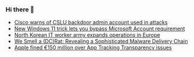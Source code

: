 ### Hi there 👋

<!--START_SECTION:feed-->
* [Cisco warns of CSLU backdoor admin account used in attacks](https://www.bleepingcomputer.com/news/security/cisco-warns-of-cslu-backdoor-admin-account-used-in-attacks/)
* [New Windows 11 trick lets you bypass Microsoft Account requirement](https://www.bleepingcomputer.com/news/microsoft/new-windows-11-trick-lets-you-bypass-microsoft-account-requirement/)
* [North Korean IT worker army expands operations in Europe](https://www.bleepingcomputer.com/news/security/north-korean-it-worker-army-expands-operations-in-europe/)
* [We Smell a (DC)Rat: Revealing a Sophisticated Malware Delivery Chain](https://www.bleepingcomputer.com/news/security/we-smell-a-dcrat-revealing-a-sophisticated-malware-delivery-chain/)
* [Apple fined €150 million over App Tracking Transparency issues](https://www.bleepingcomputer.com/news/apple/apple-fined-150-million-over-app-tracking-transparency-issues/)
<!--END_SECTION:feed-->

<!--
**frankenk/frankenk** is a ✨ _special_ ✨ repository because its `README.md` (this file) appears on your GitHub profile.

Here are some ideas to get you started:

- 🔭 I’m currently working on ...
- 🌱 I’m currently learning ...
- 👯 I’m looking to collaborate on ...
- 🤔 I’m looking for help with ...
- 💬 Ask me about ...
- 📫 How to reach me: ...
- 😄 Pronouns: ...
- ⚡ Fun fact: ...
-->



